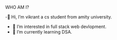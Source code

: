 WHO AM I?


-👋 Hi, I’m vikrant a cs student from amity university.
- 👀 I’m interested in full stack web devlopment.
- 🌱 I’m currently learning DSA.


<!---
vikrantkathait/vikrantkathait is a ✨ special ✨ repository because its `README.md` (this file) appears on your GitHub profile.
You can click the Preview link to take a look at your changes.
--->
